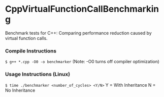 # CppVirtualFunctionCallBenchmarking
Benchmark tests for C++: Comparing performance reduction caused by virtual function calls.

### Compile Instructions
`$ g++ *.cpp -O0 -o benchmarker`
(Note: -O0 turns off compiler optimization)

### Usage Instructions (Linux)
`$ time ./benchmarker <number_of_cycles> <Y/N>`
Y = With Inheritance    N = No Inheritance
